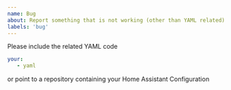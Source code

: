 ```yaml
---
name: Bug
about: Report something that is not working (other than YAML related)
labels: 'bug' 
---
```


Please include the related YAML code

```YAML
your:
   - yaml
```

or point to a repository containing your Home Assistant Configuration